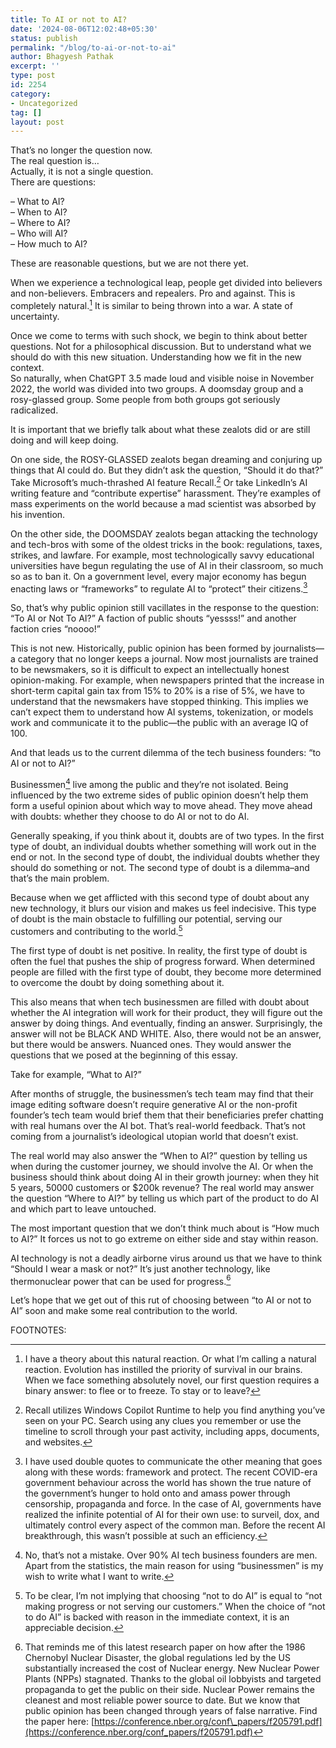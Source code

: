 ```yaml
---
title: To AI or not to AI?
date: '2024-08-06T12:02:48+05:30'
status: publish
permalink: "/blog/to-ai-or-not-to-ai"
author: Bhagyesh Pathak
excerpt: ''
type: post
id: 2254
category:
- Uncategorized
tag: []
layout: post
---
```


That’s no longer the question now.  
The real question is…  
Actually, it is not a single question.  
There are questions:  
  
– What to AI?  
– When to AI?  
– Where to AI?  
– Who will AI?  
– How much to AI?  
  
These are reasonable questions, but we are not there yet.  
  
When we experience a technological leap, people get divided into believers and non-believers. Embracers and repealers. Pro and against. This is completely natural.[^1] It is similar to being thrown into a war. A state of uncertainty.  
  
Once we come to terms with such shock, we begin to think about better questions. Not for a philosophical discussion. But to understand what we should do with this new situation. Understanding how we fit in the new context.  
So naturally, when ChatGPT 3.5 made loud and visible noise in November 2022, the world was divided into two groups. A doomsday group and a rosy-glassed group. Some people from both groups got seriously radicalized.  
  
It is important that we briefly talk about what these zealots did or are still doing and will keep doing.  
  
On one side, the ROSY-GLASSED zealots began dreaming and conjuring up things that AI could do. But they didn’t ask the question, “Should it do that?” Take Microsoft’s much-thrashed AI feature Recall.[^2] Or take LinkedIn’s AI writing feature and “contribute expertise” harassment. They’re examples of mass experiments on the world because a mad scientist was absorbed by his invention.  
  
On the other side, the DOOMSDAY zealots began attacking the technology and tech-bros with some of the oldest tricks in the book: regulations, taxes, strikes, and lawfare. For example, most technologically savvy educational universities have begun regulating the use of AI in their classroom, so much so as to ban it. On a government level, every major economy has begun enacting laws or “frameworks” to regulate AI to “protect” their citizens.[^3]  
  
So, that’s why public opinion still vacillates in the response to the question: “To AI or Not To AI?” A faction of public shouts “yessss!” and another faction cries “noooo!”  
  
This is not new. Historically, public opinion has been formed by journalists—a category that no longer keeps a journal. Now most journalists are trained to be newsmakers, so it is difficult to expect an intellectually honest opinion-making. For example, when newspapers printed that the increase in short-term capital gain tax from 15% to 20% is a rise of 5%, we have to understand that the newsmakers have stopped thinking. This implies we can’t expect them to understand how AI systems, tokenization, or models work and communicate it to the public—the public with an average IQ of 100.  
  
And that leads us to the current dilemma of the tech business founders: “to AI or not to AI?”

Businessmen[^4] live among the public and they’re not isolated. Being influenced by the two extreme sides of public opinion doesn’t help them form a useful opinion about which way to move ahead. They move ahead with doubts: whether they choose to do AI or not to do AI.  
  
Generally speaking, if you think about it, doubts are of two types. In the first type of doubt, an individual doubts whether something will work out in the end or not. In the second type of doubt, the individual doubts whether they should do something or not. The second type of doubt is a dilemma–and that’s the main problem.  
  
Because when we get afflicted with this second type of doubt about any new technology, it blurs our vision and makes us feel indecisive. This type of doubt is the main obstacle to fulfilling our potential, serving our customers and contributing to the world.[^5]  
  
The first type of doubt is net positive. In reality, the first type of doubt is often the fuel that pushes the ship of progress forward. When determined people are filled with the first type of doubt, they become more determined to overcome the doubt by doing something about it.

This also means that when tech businessmen are filled with doubt about whether the AI integration will work for their product, they will figure out the answer by doing things. And eventually, finding an answer. Surprisingly, the answer will not be BLACK AND WHITE. Also, there would not be an answer, but there would be answers. Nuanced ones. They would answer the questions that we posed at the beginning of this essay.  
  
Take for example, “What to AI?”  
  
After months of struggle, the businessmen’s tech team may find that their image editing software doesn’t require generative AI or the non-profit founder’s tech team would brief them that their beneficiaries prefer chatting with real humans over the AI bot. That’s real-world feedback. That’s not coming from a journalist’s ideological utopian world that doesn’t exist.  
  
The real world may also answer the “When to AI?” question by telling us when during the customer journey, we should involve the AI. Or when the business should think about doing AI in their growth journey: when they hit 5 years, 50000 customers or $200k revenue? The real world may answer the question “Where to AI?” by telling us which part of the product to do AI and which part to leave untouched.

The most important question that we don’t think much about is “How much to AI?” It forces us not to go extreme on either side and stay within reason.  
  
AI technology is not a deadly airborne virus around us that we have to think “Should I wear a mask or not?” It’s just another technology, like thermonuclear power that can be used for progress.[^6]  
  
Let’s hope that we get out of this rut of choosing between “to AI or not to AI” soon and make some real contribution to the world.

FOOTNOTES:

[^1]: I have a theory about this natural reaction. Or what I’m calling a natural reaction. Evolution has instilled the priority of survival in our brains. When we face something absolutely novel, our first question requires a binary answer: to flee or to freeze. To stay or to leave?

[^2]: Recall utilizes Windows Copilot Runtime to help you find anything you’ve seen on your PC. Search using any clues you remember or use the timeline to scroll through your past activity, including apps, documents, and websites.

[^3]: I have used double quotes to communicate the other meaning that goes along with these words: framework and protect. The recent COVID-era government behaviour across the world has shown the true nature of the government’s hunger to hold onto and amass power through censorship, propaganda and force. In the case of AI, governments have realized the infinite potential of AI for their own use: to surveil, dox, and ultimately control every aspect of the common man. Before the recent AI breakthrough, this wasn’t possible at such an efficiency.

[^4]: No, that’s not a mistake. Over 90% AI tech business founders are men. Apart from the statistics, the main reason for using “businessmen” is my wish to write what I want to write.

[^5]: To be clear, I’m not implying that choosing “not to do AI” is equal to “not making progress or not serving our customers.” When the choice of “not to do AI” is backed with reason in the immediate context, it is an appreciable decision.

[^6]: That reminds me of this latest research paper on how after the 1986 Chernobyl Nuclear Disaster, the global regulations led by the US substantially increased the cost of Nuclear energy. New Nuclear Power Plants (NPPs) stagnated. Thanks to the global oil lobbyists and targeted propaganda to get the public on their side. Nuclear Power remains the cleanest and most reliable power source to date. But we know that public opinion has been changed through years of false narrative. Find the paper here: [https://conference.nber.org/conf\_papers/f205791.pdf](https://conference.nber.org/conf_papers/f205791.pdf)